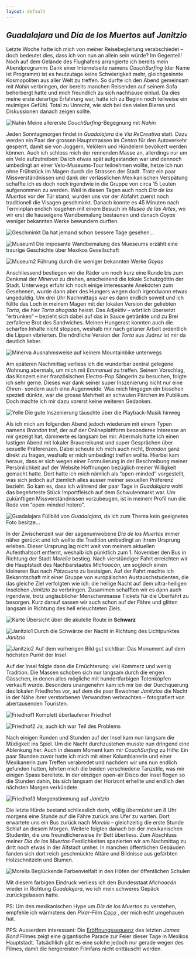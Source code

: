 ```yaml
---
layout: default
---
```

## _Guadalajara_ und _Día de los Muertos_ auf _Janitzio_

Letzte Woche hatte ich mich von meiner Reisebegleitung verabschiedet – doch bedeutet dies, dass ich von nun an allein sein würde? Im Gegenteil! Noch auf dem Gelände des Flughafens arrangierte ich bereits mein Abendprogramm: Dank einer Internetseite namens _CouchSurfing_ (der Name ist Programm) ist es heutzutage keine Schwierigkeit mehr, gleichgesinnte Kosmopoliten aus aller Welt zu treffen. So durfte ich den Abend gemeinsam mit _Nahín_ verbringen, der bereits manchen Reisenden auf seinem Sofa beherbergt hatte und mich freundlich zu sich nachhause einlud. Da dies meine erste derartige Erfahrung war, hatte ich zu Beginn noch teilweise ein mulmiges Gefühl. Total zu Unrecht, wie sich bei den vielen Bieren und Diskussionen danach zeigen sollte.

![Nahin](./imgs/w11/w_11_1.jpg)
Meine allererste _CouchSurfing_-Begegnung mit _Nahín_

Jeden Sonntagmorgen findet in _Guadalajara_ die _Via ReCreativa_ statt. Dazu werden ein Paar der grossen Hauptstrassen im _Centro_ für den Autoverkehr gesperrt, damit sie von Joggern, Velölern und Hündelern bevölkert werden können. Auch ich schloss mich der rennenden Masse an, allerdings nur um ein Velo aufzutreiben: Da ich etwas spät aufgestanden war und dennoch umbedingt an einer Velo-Museums-Tour teilnehmen wollte, hetze ich nun ohne Frühstück im Magen durch die Strassen der Stadt. Trotz ein paar Missverständnissen und dank der verlässlichen Mexikanischen Verspätung schaffte ich es doch noch irgendwie in die Gruppe von circa 15 Leuten aufgenommen zu werden. Weil in diesen Tagen auch noch _Día de los Muertos_ vor der Tür stand, wurden uns vor der Abfahrt zuerst noch traditionell die Visagen geschminkt. Danach konnte es 45 Minuten nach Terminplan endlich losgehen mit einem Besuch im _Museo de las Artes_, wo wir erst die hauseigene Wandbemalung bestaunen und danach _Goyas_ weniger bekannten Werke bewundern durften.

![Geschminkt](./imgs/w11/w_11_2.jpg)
Da hat jemand schon bessere Tage gesehen...

![Museum1](./imgs/w11/w_11_3.jpg)
Die imposante Wandbemalung des Mueseums erzählt eine traurige Geschichte über Mexikos Gesellschaft

![Museum2](./imgs/w11/w_11_4.jpg)
Führung durch die weniger bekannten Werke _Goyas_


Anschliessend bestiegen wir die Räder um noch kurz eine Runde bis zum Denkmal der _Minerva_ zu drehen, anscheinend die lokale Schutzgöttin der Stadt. Unterwegs erfuhr ich noch einige interessante Anekdoten zum Gesehenen, wurde dann aber des Hungers wegen doch irgendwann etwas ungeduldig.
Um drei Uhr Nachmittags war es dann endlich soweit und ich füllte das Loch in meinem Magen mit der lokalen Version der geliebten _Torta_, die hier _Torta ahogada_ heisst. Das Adjektiv – wörtlich übersetzt “ertrunken” – bezieht sich dabei auf das in Sauce getränkte und zu Brei zerfallene Brot des Sandwiches. Meinen Hungerast konnten auch die scharfen Inhalte nicht stoppen, weshalb mir nach getaner Arbeit ordentlich die Lippen vibrierten. Die nördliche Version der _Torta_ aus _Juárez_ ist mir da deutlich lieber.

![Minerva](./imgs/w11/w_11_5.jpg)
Ausnahmsweise auf keinem Mountainbike unterwegs

Am späteren Nachmittag verliess ich die wunderbar zentral gelegene Wohnung abermals, um mich mit _Emmanuel_ zu treffen. Seinem Vorschlag, das Konzert einer französischen Electro-Pop Sängerin zu besuchen, folgte ich sehr gerne. Dieses war dank seiner super Inszenierung nicht nur eine Ohren- sondern auch eine Augenweide. Was mich hingegen ein bisschen speziell dünkte, war die grosse Mehrheit an schwulen Pärchen im Publikum. Doch machte ich mir dazu vorerst keine weiteren Gedanken.

![Yelle](./imgs/w11/w_11_6.jpg)
Die gute Inszenierung täuschte über die Playback-Musik hinweg

Als ich mich am folgenden Abend jedoch wiederum mit einem Typen namens _Brandon_ traf, der auf der Onlineplattform besonderes Interesse an mir gezeigt hat, dämmerte es langsam bei mir. Abermals hatte ich einen lustigen Abend mit lokaler Brauereikunst und super Gesprächen über sexuelle Präferenzen. Dabei scheute ich mich auch nicht, _Brandon_ ganz direkt zu fragen, weshalb er mich umbedingt treffen wollte. Hierbei kam heraus, dass er sich wegen einer Formulierung in der Beschreibung meiner Persönlichkeit auf der Website Hoffnungen bezüglich meiner Willigkeit gemacht hatte. Dort hatte ich mich nämlich als “open-minded” vorgestellt, was sich jedoch auf ziemlich alles ausser meiner sexuellen Präferenz bezieht. So kam es, dass ich während der paar Tage in _Guadalajara_ wohl das begehrteste Stück Importfleisch auf dem Schwulenmarkt war. Um zukünftigen Missverständnissen vorzubeugen, ist in meinem Profil nun die Rede von “open-minded hetero”.

![Guadalajara](./imgs/w11/w_11_7.jpg)
Füllbild von _Guadalajara_, da ich zum Thema kein geeignetes Foto besitze...

In der Zwischenzeit war der sagenumwobene _Día de los Muertos_ immer näher gerückt und ich wollte die Tradition umbedingt an ihrem Ursprung erleben. Dieser Ursprung lag nicht weit von meinem aktuellen Aufenthaltsort entfernt, weshalb ich pünktlich zum 1. November den Bus in Richtung der Stadt _Morelia_ bestieg. Nach vierstündiger Fahrt erreichten wir die Hauptstadt des Nachbarstaates _Michoacán_, um sogleich einen kleineren Bus nach _Pátzcuaro_ zu besteigen. Auf der Fahrt machte ich Bekanntschaft mit einer Gruppe von europäischen Austauschstudenten, die das gleiche Ziel verfolgten wie ich: die heilige Nacht auf dem ultra-heiligen Inselchen _Janitzio_ zu verbringen. Zusammen schafften wir es dann auch irgendwie, trotz unglaublicher Menschenmasse Tickets für die Überfahrt zu besorgen. Kurz darauf sassen wir auch schon auf der Fähre und glitten langsam in Richtung des hell erleuchteten Ziels.

![Karte](./imgs/w12/w_12_10.png)
Übersicht über die akutelle Route in <b>Schwarz</b>

![Janitzio1](./imgs/w11/w_11_8.jpg)
Durch die Schwärze der Nacht in Richtung des Lichtpunktes _Janitzio_

![Janitzio2](./imgs/w11/w_11_9.jpg)
Auf dem vorherigen Bild gut sichtbar: Das Monument auf dem höchsten Punkt der Insel

Auf der Insel folgte dann die Ernüchterung: viel Kommerz und wenig Tradition. Die Massen schoben sich nur langsam durch die engen Gässchen, in denen alles mögliche mit hundertfarbigen Totenköpfen verkauft wurde. Besonders unangenehm kam ich mir bei der Durchquerung des lokalen Friedhofes vor, auf dem die paar Bewohner _Janitzios_ die Nacht in der Nähe ihrer verstorbenen Verwandten verbrachten – fotografiert von abertausenden Touristen.

![Friedhof1](./imgs/w11/w_11_10.jpg)
Komplett überlaufener Friedhof

![Friedhof2](./imgs/w11/w_11_11.jpg)
Ja, auch ich war Teil des Problems

Nach einigen Runden und Stunden auf der Insel kam nun langsam die Müdigkeit ins Spiel. Um die Nacht durchzustehen musste nun dringend eine Ablenkung her. Auch in diesem Moment kam mir _CouchSurfing_ zu Hilfe: Ein paar Stunden zuvor hatte ich mich mit einer Kolumbianerin und einer Mexikanerin zum Treffen verabredet und nachdem wir uns nun endlich gefunden hatten, lehrten mich die beiden verschiedene Tanzstile, was mir einigen Spass bereitete. In der einzigen open-air Disco der Insel flogen so die Stunden dahin, bis sich langsam der Horizont erhellte und endlich den nächsten Morgen verkündete.

![Friedhof3](./imgs/w11/w_11_12.jpg)
Morgenstimmung auf _Janitzio_

Die letzte Hürde bestand schliesslich darin, völlig übermüdet um 8 Uhr morgens eine Stunde auf die Fähre zurück ans Ufer zu warten. Dort erwartete uns ein Bus zurück nach _Morelia_ – gleichzeitig die erste Stunde Schlaf an diesem Morgen. Weitere folgten danach bei der mexikanischen Studentin, die uns freundlicherweise ihr Bett überliess. Zum Abschluss meiner _Día de los Muertos_-Festlichkeiten spazierten wir am Nachmittag zu dritt noch etwas in der Altstadt umher. In manchen öffentlichen Gebäuden fanden sich dort reich geschmückte Altäre und Bildnisse aus gefärbten Holzschnitzeln und Blumen.

![Morelia](./imgs/w11/w_11_13.jpg)
Beglückende Farbenvielfalt in den Höfen der öffentlichen Schulen

Mit diesem farbigen Eindruck verliess ich den Bundesstaat _Michoacán_ wieder in Richtung _Guadalajara_, wo ich mein schweres Gepäck zurückgelassen hatte.

PS: Um den mexikanischen Hype um _Día de los Muertos_ zu verstehen, empfehle ich wärmstens den _Pixar_-Film <a href="https://youtu.be/zNCz4mQzfEI"><i>Coco</i></a>
, der mich echt umgehauen hat.


PPS: Ausserdem interessant: Die <a href="https://youtu.be/cbqv1kbsNUY">Eröffnungssequenz</a> des letzten _James Bond_ Filmes zeigt eine gigantische Parade zur Feier dieser Tage in Mexikos Hauptstadt. Tatsächlich gibt es eine solche jedoch nur gerade wegen des Filmes, damit die hergereisten Filmfans nicht enttäuscht werden.